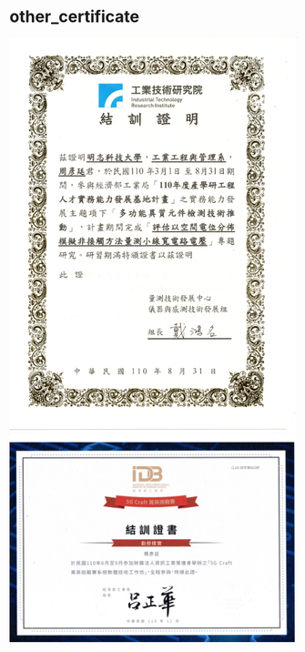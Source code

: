 # other_certificate
![image](https://github.com/HJHJKOKO/other_certificate/blob/main/hetero_cer.jpg)
![image](https://github.com/HJHJKOKO/other_certificate/blob/main/5G_Craft_cer.jpg)
